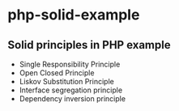 # php-solid-example

## Solid principles in PHP example
* Single Responsibility Principle
* Open Closed Principle
* Liskov Substitution Principle
* Interface segregation principle
* Dependency inversion principle
